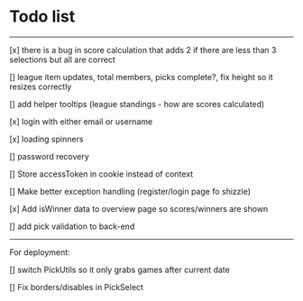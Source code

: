 # Todo list

***

[x] there is a bug in score calculation that adds 2 if there are less than 3 selections but all are correct

[] league item updates, total members, picks complete?, fix height so it resizes correctly

[] add helper tooltips (league standings - how are scores calculated)

[x] login with either email or username

[x] loading spinners

[] password recovery

[] Store accessToken in cookie instead of context

[] Make better exception handling (register/login page fo shizzle)

[x] Add isWinner data to overview page so scores/winners are shown

[] add pick validation to back-end

***

For deployment:

[] switch PickUtils so it only grabs games after current date

[] Fix borders/disables in PickSelect